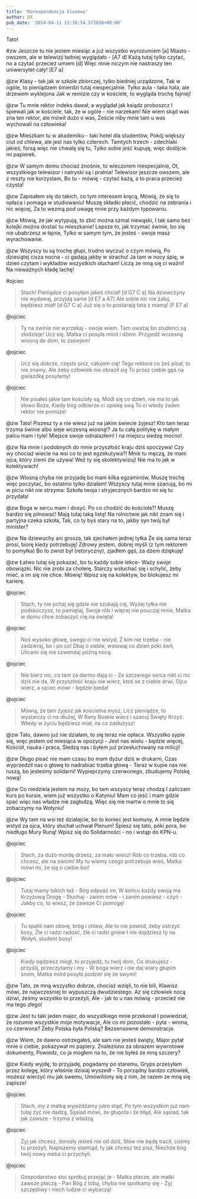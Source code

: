 ```yaml
---
title: 'Korespondencja klasowa'
author: DX
pub_date: '2014-04-11 21:30:54.572838+00:00'
---
```


Tato!

#zw
Jeszcze tu nie jestem miesiąc a już wszystko wyrozumiem [a]
Miasto - owszem, ale w telewizji ładniej wyglądało - [A7 d]
Każą tutaj tylko czytać, no a czytać przecież umiem [d]
Więc mnie niczym nie nastraszy ten uniwersytet cały! [E7 a]

@zw
Klasy - tak jak w szkole zbiorczej, tylko biedniej urządzone,
Tak w ogóle, to pieniądzem śmierdzi tutaj niespecjalnie.
Tylko aula - taka hala, ale drzewem wyklejona
Jak w remizie czy w kościele, to wygląda trochę fajniej!

@zw
Tu mnie rektor indeks dawał, a wyglądał jak ksiądz proboszcz
I śpiewali jak w kościele, tak, że w ogóle - nie narzekam!
Nie wiem skąd was zna ten rektor, ale mówił dużo o was,
Żeście niby mnie tam u was wychowali na człowieka!

@zw
Mieszkam tu w akademiku - taki hotel dla studentów,
Pokój większy ciut od chlewa, ale jest nas tylko czterech.
Tamtych trzech - zdechlaki jakieś, forsą więc nie chwalę się tu,
Tylko sobie jeść kupuję, więc doślijcie mi papierek.

@zw
W samym domu chociaż znośnie, to wieczorem niespecjalnie,
Ot, wszystkiego telewizor i natryski są i pralnia!
Telewizor jeszcze owszem, ale z reszty nie korzystam,
Bo tu - mówię - czytać każą, a to praca przecież czysta!

@zw
Zapisałem się do takich, co tym interesem kręcą,
Mówią, że się to opłaca i pomaga w studiowaniu!
Muszę składki płacić, chodzić na zebrania i nic więcej,
Za to wezmą pod uwagę mnie przy każdym typowaniu.

@zw
Mówią, że jak wytypują, to zbić można szmal niewąski,
I tak samo bez kolejki można dostać tu mieszkanie!
Lepsze to, jak trzymać świnie, bo się nie ubabrzesz w łajnie,
Tylko w samym tym, że jesteś - swoje masz wyrachowanie.

@zw
Wszyscy tu są trochę głupi, trudno wyczuć o czym mówią,
Po dziesiątej cisza nocna - ci gadają jakby w strachu!
Ja tam w nocy śpię, w dzień czytam i wykładów wszystkich słucham!
Liczą ze mną się ci ważni! Na nieważnych kładę lachę!

#ojciec
>Stach! Pieniądze ci posyłam jakeś chciał! [d G7 C a]
>Na dziewczyny nie wydawaj, przyjdą same [d E7 a A7]
>Ale sobie nic nie żałuj, będziesz miał! [d G7 C a]
>Już się o to postarają tata z mamą! [F E7 a]

@ojciec
>Ty na świnie nie wyrzekaj - swoje wiem.
>Tam uważaj bo studenci są złodzieje!
>Ucz się. Matka ci posyła miód i dżem.
>Przyjedź wczesną wiosną do dom, to zasiejem!

@ojciec
>Ucz się dobrze, często pisz, całujem cię!
>Tego rektora co żeś pisał, to nie znamy,
>Ale żeby człowiek nie obraził się
>To przez ciebie gęś na gwiazdkę posyłamy!

@ojciec
>Nie pisałeś jakie tam kościoły są,
>Módl się co dzień, nie ma to jak słowo Boże,
>Kiedy bóg odbierze ci opiekę swą
>To ci wtedy żaden rektor nie pomoże!

@zw
Tato! Piszesz ty a nie wiesz już na jakim świecie żyjesz!
Kto tam teraz trzyma świnie albo sieje wczesną wiosną!?
Ja tu całą politykę w małym palcu mam i tyle!
Miejsce swoje odnalazłem! I na miejscu siedzę mocno!

@zw
Na mnie i podobnych do mnie przyszłość kraju dziś spoczywa!
Czy wy chociaż wiecie na wsi co to jest egzekutywa?!
Mnie tu męczą, że mam ojca, który ziemi źle używa!
Weź ty się skolektywizuj! Nie ma to jak w kolektywach!

@zw
Wiosną chyba nie przyjadę bo mam kilka egzaminów,
Muszę trochę więc poczytać, bo ostatnio tylko działam!
Wszyscy tutaj mnie szanują, bo mi w piciu nikt nie strzyma:
Szkoła twoja i stryjecznych bardzo mi się tu przydała!

@zw
Boga w sercu mam i dosyć. Po co chodzić do kościoła?!
Muszę bardzo się pilnować! Mają tutaj taką listę!
Na rolnictwie jak nikt znam się i partyjna czeka szkoła,
Tak, co ty byś stary na to, jakby syn twój był minister?

@zw
Na dziewuchy ani grosza, tak zjechałem jednej tyłka
Że się sama teraz prosi, biorę kiedy potrzebuję!
Zdrowy jestem, dobrej myśli (z tym rektorem to pomyłka)
Bo to zwrot był (retoryczny), zjadłem gęś, za dżem dziękuję!

@zw
Łatwo tutaj się pokazać, bo tu każdy sobie lekce-
Waży swoje obowiązki. Nic nie zrobi za cholerę.
Starczy wsłuchać się i schylić, żeby mieć, a im się nie chce.
Mówię! Wpisz się na kolektyw, bo blokujesz mi karierę.

@ojciec
>Stach, ty nie pchaj się gdzie nie szukają cię,
>Wyżej tyłka nie podskoczysz, to pamiętaj,
>Swoje rób i więcej nie pouczaj mnie,
>Matka w domu chce zobaczyć cię na święta!

@ojciec
>Noś wysoko głowę, swego ci nie wstyd,
>Z kim nie trzeba - nie zadzieraj, bo i po co!
>Dbaj o siebie, wstawaj co dzień póki świt,
>Ulicami się nie szwendaj późną nocą.

@ojciec
>Nie bierz nic, co tam za darmo dają ci -
>Ze szczerego serca nikt ci nic dziś nie da,
>W przyszłość kraju nie wierz, ktoś se z ciebie drwi,
>Ojcu wierz, a ojciec mówi - będzie bieda!

@ojciec
>Mówią, że tam żyjesz jak kościelna mysz,
>Licz pieniądze, to wystarczy ci na dłużej,
>W Rany Boskie wierz i szanuj Święty Krzyż.
>Wtedy w życiu będziesz miał, na co zasłużysz!

@zw
Tato, dawno już nie działam, to się teraz nie opłaca.
Wszystko sypie się, więc jestem od miesiąca w opozycji -
Jest nas wielu - będzie więcej, Kościół, nauka i praca,
Śledzą nas i byłem już przesłuchiwany na milicji!

@zw
Długo pisać nie mam czasu bo mam dyżur dziś w drukarni,
Czas wyprzedził nas o głowę to nadrabiać trzeba głową -
Teraz w kupie nas nie ruszą, bo jesteśmy solidarni!
Wypieprzymy czerwonego, zbudujemy Polskę nową!

@zw
Co niedziela jestem na mszy, bo tam wszyscy teraz chodzą
I zaliczam kurs po kursie, wiem już wszystko o Katyniu!
Mam co jeść i mam gdzie spać więc nas władze nie zagłodzą,
Więc się nie martw o mnie to się zobaczymy na Wołyniu!

@zw
Wy tam na wsi też działajcie, bo to koniec jest komuny,
A mnie będzie wstyd za ojca, który słuchał uchwał Plenum!
Śpiesz się tato, póki pora, bo niedługo Mury Runą!
Wpisz się do Solidarności - no i wstąp do KPN-u.

@ojciec
>Stach, za dużo mordę drzesz, za mało wiesz!
>Rób co trzeba, rób co chcesz, ale na swoim!
>My tu wiemy czego potrzebuje wieś,
>Matka mówi mi, że się o ciebie boi!

@ojciec
>Tutaj mamy takich też - Bóg odpuść im,
>W końcu każdy swoją ma Krzyżową Drogę -
>Słuchaj - zanim mów - i zanim powiesz - czyń -
>Jakby co, to wiesz, że zawsze Ci pomogę!

@ojciec
>Tu spalili nam oborę, bróg i chlew,
>Ale to nie powód, żeby ostrzyć kosy,
>Źle ci radzi radość, źle ci radzi gniew
>I nie dojdziesz ty na Wołyń, student bosy!

@ojciec
>Kiedy będziesz mógł, to przyjedź, tu twój dom,
>Co drukujesz - przyślij, przeczytamy i my -
>W boga wierz i nie daj wiary głupim snom,
>Matka miód posyła podziel się ze swymi!

@zw
Tato, ze mną wszystko dobrze, chociaż wzięli, to nie bili,
Klawisz mówi, że najwcześniej to wypuszczą dwudziestego.
Aż się człowiek nocą dziwi, żeśmy wszystko to przeżyli,
Ale - jak to u nas mówią - przecież nie ma tego złego!

@zw
Jest tu taki jeden major, do wszystkiego mnie przekonał
I powiedział, że rozumie wszystkie moje motywacje,
Ale co mi pozostało - pyta - wrona, co czerwona?
Żeby Polska była Polską? Bezsensowne demonstracje.

@zw
Wiem, że dawno ostrzegałeś, ale sam nie jesteś święty,
Major pytał mnie o ciebie, pokazywał mi papiery.
Znaleziono za obrazem wywrotowe dokumenty,
Powiedz, co ja mogłem na to, że nie byłeś ze mną szczery?

@zw
Kiedy wyjdę, to przyjadę, pogadamy po staremu,
Gryps przesyłam przez kolegę, który właśnie dzisiaj wyszedł -
To porządny bardzo człowiek, możesz wierzyć mu jak swemu,
Umówiliśmy się z nim, że razem ze mną się zapisze!

@ojciec
>Stach, my z matką wyjeżdżamy jutro stąd,
>Po tym wszystkim już nam tutaj żyć nie dadzą,
>Sąsiad mówi, że głupota i że błąd,
>Ale sąsiad, tak jak zawsze - trzyma z władzą.

@ojciec
>Żyj jak chcesz, dorosły jesteś nie od dziś,
>Słów nie będę tracił, cośmy tu przeżyli,
>Napiszemy stamtąd, ty jak chcesz też pisz,
>Niechże bóg twój nowy nieba ci przychyli.

@ojciec
>Gospodarstwo stoi spróbuj przejąć je -
>Matka płacze, ale matki zawsze płaczą -
>Pan Bóg z tobą, chyba nie spotkamy się -
>Żyj szczęśliwy i niech ludzie ci wybaczą!